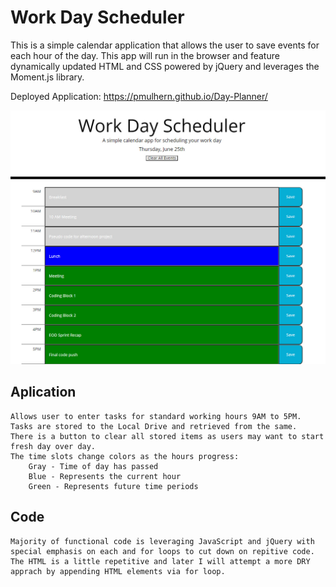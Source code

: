 # Work Day Scheduler

This is a simple calendar application that allows the user to save events for each hour of the day. This app will run in the browser and feature dynamically updated HTML and CSS powered by jQuery and leverages the Moment.js library.

Deployed Application: https://pmulhern.github.io/Day-Planner/

![](WorkDayScheduler.jpg)

## Aplication

```
Allows user to enter tasks for standard working hours 9AM to 5PM.
Tasks are stored to the Local Drive and retrieved from the same.
There is a button to clear all stored items as users may want to start fresh day over day.
The time slots change colors as the hours progress:
    Gray - Time of day has passed
    Blue - Represents the current hour
    Green - Represents future time periods
```

## Code

```
Majority of functional code is leveraging JavaScript and jQuery with special emphasis on each and for loops to cut down on repitive code.  The HTML is a little repetitive and later I will attempt a more DRY apprach by appending HTML elements via for loop.

```



